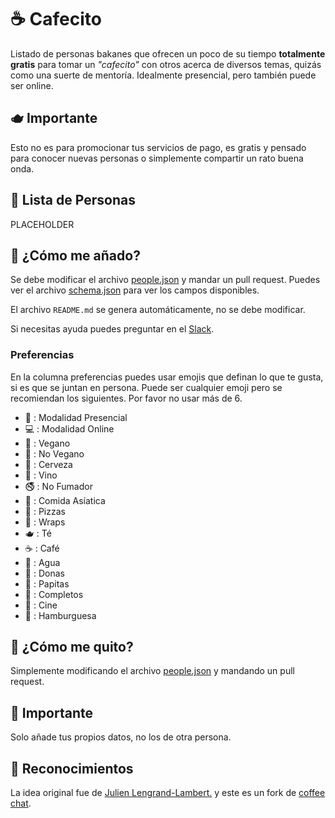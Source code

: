 # ☕ Cafecito

Listado de personas bakanes que ofrecen un poco de su tiempo **totalmente gratis** para tomar un _"cafecito"_ con otros acerca de diversos temas, quizás como una suerte de mentoría. Idealmente presencial, pero también puede ser online.

## 🫖 Importante

Esto no es para promocionar tus servicios de pago, es gratis y pensado para conocer nuevas personas
o simplemente compartir un rato buena onda.

## 🍪 Lista de Personas

PLACEHOLDER

## 🍰 ¿Cómo me añado?

Se debe modificar el archivo [people.json](https://github.com/devschile/cafecito/blob/main/people.json) y mandar un pull request. Puedes ver el archivo [schema.json](https://github.com/devschile/cafecito/blob/main/schema.json) para ver los campos disponibles.

El archivo `README.md` se genera automáticamente, no se debe modificar.

Si necesitas ayuda puedes preguntar en el [Slack](https://join.slack.com/t/devschile/shared_invite/zt-28po3lsc2-XZd7gJzd_sKl6RJqnYqFkw).

### Preferencias

En la columna preferencias puedes usar emojis que definan lo que te gusta, si es que se juntan en persona.
Puede ser cualquier emoji pero se recomiendan los siguientes. Por favor no usar más de 6.

- 👥 : Modalidad Presencial
- 💻 : Modalidad Online
- 🌱 : Vegano
- 🍖 : No Vegano
- 🍺 : Cerveza
- 🍷 : Vino
- 🚭 : No Fumador
- 🍜 : Comida Asíatica
- 🍕 : Pizzas
- 🌯 : Wraps
- 🫖 : Té
- ☕ : Café
- 🚰 : Agua
- 🍩 : Donas
- 🍟 : Papitas
- 🌭 : Completos
- 🍿 : Cine
- 🍔 : Hamburguesa

## 🌿 ¿Cómo me quito?

Simplemente modificando el archivo [people.json](https://github.com/devschile/cafecito/blob/main/people.json) y mandando un pull request.

## 🧉 Importante

Solo añade tus propios datos, no los de otra persona.

## 🌱 Reconocimientos

La idea original fue de [Julien Lengrand-Lambert.](https://www.linkedin.com/in/julienlengrand/)
y este es un fork de [coffee chat](https://github.com/fharper/coffeechat/tree/main).

